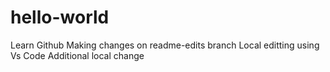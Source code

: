# hello-world
Learn Github
Making changes on readme-edits branch
Local editting using Vs Code
Additional local change